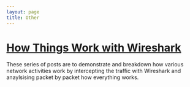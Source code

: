 ```yaml
---
layout: page
title: Other
---
```


# [How Things Work with Wireshark](https://cyb3rr3ap3r.github.io/posts/ctf/cyberseclabs/debug.html)  
These series of posts are to demonstrate and breakdown how various network activities work by intercepting the traffic with Wireshark and anaylsising packet by packet how everything works.

